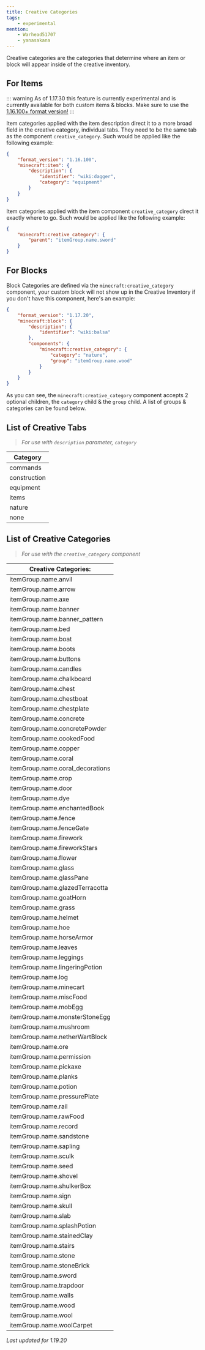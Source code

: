 ```yaml
---
title: Creative Categories
tags:
    - experimental
mention:
    - Warhead51707
    - yanasakana
---
```


Creative categories are the categories that determine where an item or block will appear inside of the creative inventory.

## For Items

::: warning
As of 1.17.30 this feature is currently experimental and is currently available for both custom items & blocks. Make sure to use the [1.16.100+ format version!](/items/items-16)
:::

Item categories applied with the item description direct it to a more broad field in the creative category, individual tabs. They need to be the same tab as the component `creative_category`. Such would be applied like the following example:

<CodeHeader></CodeHeader>

```json
{
	"format_version": "1.16.100",
	"minecraft:item": {
		"description": {
			"identifier": "wiki:dagger",
			"category": "equipment"
		}
	}
}
```

Item categories applied with the item component `creative_category` direct it exactly where to go. Such would be applied like the following example:

<CodeHeader></CodeHeader>

```json
{
	"minecraft:creative_category": {
		"parent": "itemGroup.name.sword"
	}
}
```

## For Blocks

Block Categories are defined via the `minecraft:creative_category` component, your custom block will not show up in the Creative Inventory if you don't have this component, here's an example:

<CodeHeader></CodeHeader>

```json
{
	"format_version": "1.17.20",
	"minecraft:block": {
		"description": {
			"identifier": "wiki:balsa"
		},
		"components": {
			"minecraft:creative_category": {
				"category": "nature",
				"group": "itemGroup.name.wood"
			}
		}
	}
}
```

As you can see, the `minecraft:creative_category` component accepts 2 optional children, the `category` child & the `group` child. A list of groups & categories can be found below.

## List of Creative Tabs

> _For use with `description` parameter, `category`_

|   Category   |
| ------------ |
| commands     |
| construction |
| equipment    |
| items        |
| nature       |
| none         |

## List of Creative Categories

> _For use with the `creative_category` component_

<!-- page_dumper_start -->
| Creative Categories:             |
| -------------------------------- |
| itemGroup.name.anvil             |
| itemGroup.name.arrow             |
| itemGroup.name.axe               |
| itemGroup.name.banner            |
| itemGroup.name.banner_pattern    |
| itemGroup.name.bed               |
| itemGroup.name.boat              |
| itemGroup.name.boots             |
| itemGroup.name.buttons           |
| itemGroup.name.candles           |
| itemGroup.name.chalkboard        |
| itemGroup.name.chest             |
| itemGroup.name.chestboat         |
| itemGroup.name.chestplate        |
| itemGroup.name.concrete          |
| itemGroup.name.concretePowder    |
| itemGroup.name.cookedFood        |
| itemGroup.name.copper            |
| itemGroup.name.coral             |
| itemGroup.name.coral_decorations |
| itemGroup.name.crop              |
| itemGroup.name.door              |
| itemGroup.name.dye               |
| itemGroup.name.enchantedBook     |
| itemGroup.name.fence             |
| itemGroup.name.fenceGate         |
| itemGroup.name.firework          |
| itemGroup.name.fireworkStars     |
| itemGroup.name.flower            |
| itemGroup.name.glass             |
| itemGroup.name.glassPane         |
| itemGroup.name.glazedTerracotta  |
| itemGroup.name.goatHorn          |
| itemGroup.name.grass             |
| itemGroup.name.helmet            |
| itemGroup.name.hoe               |
| itemGroup.name.horseArmor        |
| itemGroup.name.leaves            |
| itemGroup.name.leggings          |
| itemGroup.name.lingeringPotion   |
| itemGroup.name.log               |
| itemGroup.name.minecart          |
| itemGroup.name.miscFood          |
| itemGroup.name.mobEgg            |
| itemGroup.name.monsterStoneEgg   |
| itemGroup.name.mushroom          |
| itemGroup.name.netherWartBlock   |
| itemGroup.name.ore               |
| itemGroup.name.permission        |
| itemGroup.name.pickaxe           |
| itemGroup.name.planks            |
| itemGroup.name.potion            |
| itemGroup.name.pressurePlate     |
| itemGroup.name.rail              |
| itemGroup.name.rawFood           |
| itemGroup.name.record            |
| itemGroup.name.sandstone         |
| itemGroup.name.sapling           |
| itemGroup.name.sculk             |
| itemGroup.name.seed              |
| itemGroup.name.shovel            |
| itemGroup.name.shulkerBox        |
| itemGroup.name.sign              |
| itemGroup.name.skull             |
| itemGroup.name.slab              |
| itemGroup.name.splashPotion      |
| itemGroup.name.stainedClay       |
| itemGroup.name.stairs            |
| itemGroup.name.stone             |
| itemGroup.name.stoneBrick        |
| itemGroup.name.sword             |
| itemGroup.name.trapdoor          |
| itemGroup.name.walls             |
| itemGroup.name.wood              |
| itemGroup.name.wool              |
| itemGroup.name.woolCarpet        |

*Last updated for 1.19.20*
<!-- page_dumper_end -->